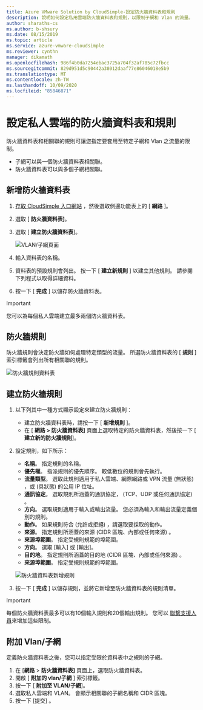 ```yaml
---
title: Azure VMware Solution by CloudSimple-設定防火牆資料表和規則
description: 說明如何設定私用雲端防火牆資料表和規則，以限制子網和 Vlan 的流量。
author: sharaths-cs
ms.author: b-shsury
ms.date: 08/15/2019
ms.topic: article
ms.service: azure-vmware-cloudsimple
ms.reviewer: cynthn
manager: dikamath
ms.openlocfilehash: 986f4b0da7254ebac3725a704f32af785c72fbcc
ms.sourcegitcommit: 829d951d5c90442a38012daaf77e86046018e5b9
ms.translationtype: MT
ms.contentlocale: zh-TW
ms.lasthandoff: 10/09/2020
ms.locfileid: "85846871"
---
```

# <a name="set-up-firewall-tables-and-rules-for-private-clouds"></a>設定私人雲端的防火牆資料表和規則

防火牆資料表和相關聯的規則可讓您指定要套用至特定子網和 Vlan 之流量的限制。

* 子網可以與一個防火牆資料表相關聯。
* 防火牆資料表可以與多個子網相關聯。

## <a name="add-a-new-firewall-table"></a>新增防火牆資料表

1. [存取 CloudSimple 入口網站](access-cloudsimple-portal.md) ，然後選取側邊功能表上的 [ **網路** ]。
2. 選取 [ **防火牆資料表]**。
3. 選取 [ **建立防火牆資料表**]。

    ![VLAN/子網頁面](media/firewall-tables-page.png)

4. 輸入資料表的名稱。
5. 資料表的預設規則會列出。 按一下 [ **建立新規則** ] 以建立其他規則。 請參閱下列程式以取得詳細資料。
6. 按一下 [ **完成** ] 以儲存防火牆資料表。

> [!IMPORTANT]
> 您可以為每個私人雲端建立最多兩個防火牆資料表。

## <a name="firewall-rules"></a>防火牆規則

防火牆規則會決定防火牆如何處理特定類型的流量。 所選防火牆資料表的 [ **規則** ] 索引標籤會列出所有相關聯的規則。

![防火牆規則資料表](media/firewall-rules-tab.png)

## <a name="create-a-firewall-rule"></a>建立防火牆規則

1. 以下列其中一種方式顯示設定來建立防火牆規則：
    * 建立防火牆資料表時，請按一下 [ **新增規則** ]。
    * 在 [ **網路 > 防火牆資料表]** 頁面上選取特定的防火牆資料表，然後按一下 [ **建立新的防火牆規則**]。
2. 設定規則，如下所示：
    * **名稱**。 指定規則的名稱。
    * **優先權**。 指派規則的優先順序。 較低數位的規則會先執行。
    * **流量類型**。 選取此規則適用于私人雲端、網際網路或 VPN 流量 (無狀態) ，或 (具狀態) 的公用 IP 位址。
    * **通訊協定**。 選取規則所涵蓋的通訊協定， (TCP、UDP 或任何通訊協定) 。
    * **方向**。 選取規則適用于輸入或輸出流量。 您必須為輸入和輸出流量定義個別的規則。
    * **動作**。 如果規則符合 (允許或拒絕) ，請選取要採取的動作。
    * **來源**。 指定規則所涵蓋的來源 (CIDR 區塊、內部或任何來源) 。
    * **來源埠範圍**。 指定受規則規範的埠範圍。
    * **方向**。 選取 [輸入] 或 [輸出]。
    * **目的地**。 指定規則所涵蓋的目的地 (CIDR 區塊、內部或任何來源) 。
    * **來源埠範圍**。 指定受規則規範的埠範圍。

    ![防火牆資料表新增規則](media/firewall-rule-create.png)

3. 按一下 [ **完成** ] 以儲存規則，並將它新增至防火牆資料表的規則清單。

> [!IMPORTANT]
> 每個防火牆資料表最多可以有10個輸入規則和20個輸出規則。 您可以 [聯繫支援人員](https://portal.azure.com/#blade/Microsoft_Azure_Support/HelpAndSupportBlade/newsupportrequest)來增加這些限制。

## <a name="attach-vlanssubnets"></a><a name="attach-vlans-subnet"></a>附加 Vlan/子網

定義防火牆資料表之後，您可以指定受限於資料表中之規則的子網。

1. 在 [**網路**  >  **防火牆資料表]** 頁面上，選取防火牆資料表。
2. 開啟 [ **附加的 vlan/子網** ] 索引標籤。
3. 按一下 [ **附加至 VLAN/子網**]。
4. 選取私人雲端和 VLAN。 會顯示相關聯的子網名稱和 CIDR 區塊。
5. 按一下 [提交]  。
